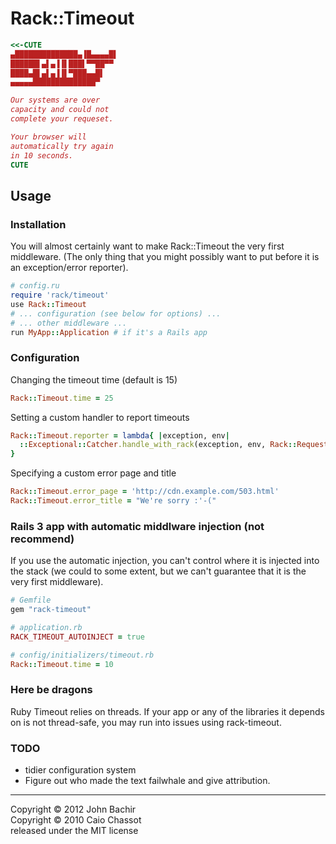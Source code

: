 Rack::Timeout
=============

```ruby
<<-CUTE
▄██████████████▄▐█▄▄▄▄█▌
██████▌▄▌▄▐▐▌███▌▀▀██▀▀
████▄█▌▄▌▄▐▐▌▀███▄▄█▌
▄▄▄▄▄██████████████▀

Our systems are over
capacity and could not
complete your requeset.

Your browser will
automatically try again
in 10 seconds.
CUTE
```

Usage
-----

### Installation

You will almost certainly want to make Rack::Timeout the very first middleware.
(The only thing that you might possibly want to put before it is an
exception/error reporter).

```ruby
# config.ru
require 'rack/timeout'
use Rack::Timeout
# ... configuration (see below for options) ...
# ... other middleware ...
run MyApp::Application # if it's a Rails app
```

### Configuration

Changing the timeout time (default is 15)

```ruby
Rack::Timeout.time = 25
```

Setting a custom handler to report timeouts

```ruby
Rack::Timeout.reporter = lambda{ |exception, env|
  ::Exceptional::Catcher.handle_with_rack(exception, env, Rack::Request.new(env))
}
```

Specifying a custom error page and title

```ruby
Rack::Timeout.error_page = 'http://cdn.example.com/503.html'
Rack::Timeout.error_title = "We're sorry :'-("
```

### Rails 3 app with automatic middlware injection (not recommend)

If you use the automatic injection, you can't control where it is injected into the
stack (we could to some extent, but we can't guarantee that it is the very first
middleware).

```ruby
# Gemfile
gem "rack-timeout"

# application.rb
RACK_TIMEOUT_AUTOINJECT = true

# config/initializers/timeout.rb
Rack::Timeout.time = 10
```

### Here be dragons

Ruby Timeout relies on threads. If your app or any of the libraries it depends on is
not thread-safe, you may run into issues using rack-timeout.

### TODO

* tidier configuration system
* Figure out who made the text failwhale and give attribution.

---
Copyright © 2012 John Bachir  
Copyright © 2010 Caio Chassot  
released under the MIT license
